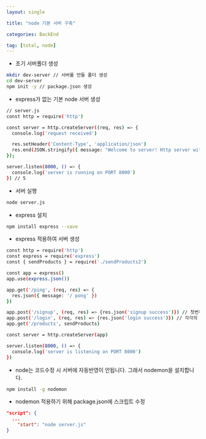 ```yaml
---
layout: single

title: "node 기본 서버 구축"

categories: BackEnd

tag: [total, node]
---
```


- 초기 서버폴더 생성

```bash
mkdir dev-server // 서버를 만들 폴더 생성
cd dev-server
npm init -y // package.json 생성
```

- express가 없는 기본 node 서버 생성

```bash
// server.js
const http = require('http')

const server = http.createServer((req, res) => {
  console.log('request received')

  res.setHeader('Content-Type', 'application/json')
  res.end(JSON.stringify({ message: "Welcome to server! Http server without express" }))
});

server.listen(8000, () => {
  console.log('server is running on PORT 8000')
}) // 5
```

- 서버 실행

```bash
node server.js
```

- express 설치

```bash
npm install express --save
```

- express 적용하여 서버 생성

```bash
const http = require('http')
const express = require('express')
const { sendProducts } = require('./sendProducts2')

const app = express()
app.use(express.json())

app.get('/ping', (req, res) => {
  res.json({ message: '/ pong' })
})

app.post('/signup', (req, res) => {res.json('signup success')}) // 첫번째 인자에는 endpoint url 을 기입하고,
app.post('/login', (req, res) => {res.json('login success')}) // 각각의 요청에 대해 핸들링 하는 함수를 두번째 인자로 넣습니다.
app.get('/products', sendProducts)

const server = http.createServer(app)

server.listen(8000, () => {
  console.log('server is listening on PORT 8000')
})
```

- node는 코드수정 시 서버에 자동반영이 안됩니다. 그래서 nodemon을 설치합니다.

```bash
npm install -g nodemon
```

- nodemon 적용하기 위해 package.json에 스크립트 수정

```json
"script": {
  ...
	"start": "node server.js"
}
```
